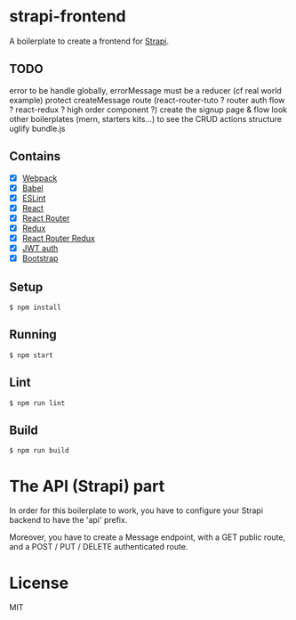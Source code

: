 # strapi-frontend

A boilerplate to create a frontend for [Strapi](http://strapi.io/).

## TODO

error to be handle globally, errorMessage must be a reducer (cf real world example)
protect createMessage route (react-router-tuto ? router auth flow ? react-redux ? high order component ?)
create the signup page & flow
look other boilerplates (mern, starters kits...) to see the CRUD actions structure
uglify bundle.js

## Contains

- [x] [Webpack](https://webpack.github.io)
- [x] [Babel](https://babeljs.io/)
- [x] [ESLint](http://eslint.org/)
- [x] [React](https://facebook.github.io/react/)
- [x] [React Router](https://github.com/reactjs/react-router)
- [x] [Redux](https://github.com/reactjs/redux)
- [x] [React Router Redux](https://github.com/reactjs/react-router-redux)
- [x] [JWT auth](https://jwt.io/)
- [x] [Bootstrap](http://getbootstrap.com/)

## Setup

```
$ npm install
```

## Running

```
$ npm start
```
## Lint

```
$ npm run lint
```

## Build

```
$ npm run build
```

# The API (Strapi) part

In order for this boilerplate to work, you have to configure your Strapi backend to have the 'api' prefix.

Moreover, you have to create a Message endpoint, with a GET public route, and a POST / PUT / DELETE authenticated route.

# License

MIT
